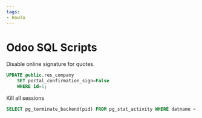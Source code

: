 ```yaml
---
tags:
- HowTo
---
```

# Odoo SQL Scripts

Disable online signature for quotes.

```sql
UPDATE public.res_company
	SET portal_confirmation_sign=False
	WHERE id=1;
```

Kill all sessions

```sql
SELECT pg_terminate_backend(pid) FROM pg_stat_activity WHERE datname = '$DATABSE';
```